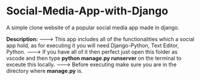 # Social-Media-App-with-Django
A simple clone website of a popular social media app made in django.


**Description:**
---> This app includes all of the functionalities which a social app hold, as for executing it you will need Django-Python, Text Editor, Python.
---> If you have all of it then perfect just open this folder as vscode and then type **python manage.py runserver** on the terminal to exceute this locally.
---> Before executing make sure you are in the directory where **manage.py** is.

